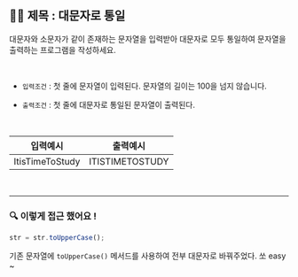 ## ✍🏻 제목 : 대문자로 통일
대문자와 소문자가 같이 존재하는 문자열을 입력받아 대문자로 모두 통일하여 문자열을 출력하는 프로그램을 작성하세요.

</br>


- `입력조건` : 첫 줄에 문자열이 입력된다. 문자열의 길이는 100을 넘지 않습니다.

- `출력조건` : 첫 줄에 대문자로 통일된 문자열이 출력된다.

</br>

|입력예시|출력예시|
|:------:|:----:|
|ItisTimeToStudy|ITISTIMETOSTUDY|


</br>

---

### 🔍 이렇게 접근 했어요 !

```javascript
str = str.toUpperCase();
```
기존 문자열에 `toUpperCase()` 메서드를 사용하여 전부 대문자로 바꿔주었다. 쏘 easy ~
</br>
